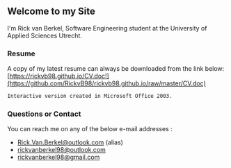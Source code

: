 ## Welcome to my Site

I'm Rick van Berkel, Software Engineering student at the University of Applied Sciences Utrecht.

### Resume

A copy of my latest resume can always be downloaded from the link below:
[https://rickvb98.github.io/CV.doc!](https://github.com/RickvB98/rickvb98.github.io/raw/master/CV.doc)
```markdown
Interactive version created in Microsoft Office 2003.
```


### Questions or Contact

You can reach me on any of the below e-mail addresses :
- Rick.Van.Berkel@outlook.com (alias)
- rickvanberkel98@outlook.com
- rickvanberkel98@gmail.com

